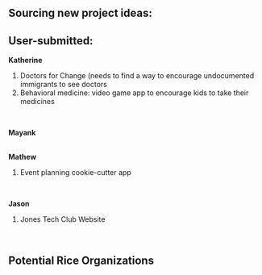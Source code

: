 ## Sourcing new project ideas:

## User-submitted: <br>
**Katherine** <br>
<ol>
<li>Doctors for Change (needs to find a way to encourage undocumented immigrants to see doctors</li>
<li>Behavioral medicine: video game app to encourage kids to take their medicines</li>
</ol> 
<br>

**Mayank**
<br>
<br>

**Mathew**
<ol>
<li>Event planning cookie-cutter app
</ol>
<br>

**Jason**
<ol>
<li>Jones Tech Club Website
</ol>
<br>

## Potential Rice Organizations
